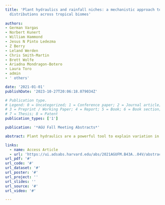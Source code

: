 ```yaml
---
title: 'Plant hydraulics and rainfall niches: a mechanistic approach to explain species
  distributions across tropical biomes'
  
authors:
- German Vargas
- Norbert Kunert
- William Hammond
- Jesus N Pinto Ledezma
- Z Berry
- Leland Werden
- Chris Smith-Martin
- Brett Wolfe
- Ariadna Mondragon-Botero
- Laura Toro
- admin
- ' others'

date: '2021-01-01'
publishDate: '2023-10-27T20:06:18.079034Z'

# Publication type.
# Legend: 0 = Uncategorized; 1 = Conference paper; 2 = Journal article;
# 3 = Preprint / Working Paper; 4 = Report; 5 = Book; 6 = Book section;
# 7 = Thesis; 8 = Patent
publication_types: ['1']

publication: '*AGU Fall Meeting Abstracts*'

abstract: Plant hydraulics are a powerful tool to explain variation in species responses to extreme drought events and have improved the power of vegetation dynamics models. Because tropical species distributions may reflect their drought sensitivity during drought events, we hypothesized that plant hydraulic traits are correlated with the rainfall characteristics of species geographical ranges (rainfall niche). To test this hypothesis, we conducted a pan-tropical data synthesis of two plant hydraulic traits that describe the threshold of leaf physiological function in response to water stress, turgor loss point (TLP), and the water potential at 50% xylem embolism due to drought stress (P50). With data on ~1100 tropical plant species from 135 families, we answered three questions: 1) where are the gaps of knowledge on plant hydraulics in the tropics? 2) how do plant hydraulic traits vary as a function of rainfall characteristics of the sampling site? 3) to what extent do plant hydraulic traits explain species rainfall niches across tropical biomes? Our data set shows great representation of species from the Neotropical and Indo-Malay realms, with few samples of Afrotropical species. In most cases species were sampled in fewer than three locations with distinct rainfall regimes. TLP tended to be higher in wetter and less seasonal sites, which contrasts with the weak relationship between P50 values and site rainfall regime. The latter pattern was caused by large variance in P50 in dry sites. For both traits, species that were associated with long dry seasons (> six months) showed high drought tolerance (more negative TLP and P50). However, species with high P50 had an intermediate seasonality niche and species with high TLP had a high mean annual rainfall niche (MARn). Interestingly, we observed a threshold in which species associated with MARn <1500 mm more commonly had a mean TLP < -2.0 Mpa. These results suggest that drivers of TLP and P50 variation in the tropics might differ, and that within-species variability could be key in determining the relationship of plant hydraulics to environmental gradients. More importantly, our data set highlights the need for a greater understanding of tropical plant drought tolerance in regions predicted to face large shifts in precipitation regime under ongoing climate change.

links:
  - name: Access Article
  - url: 'https://ui.adsabs.harvard.edu/abs/2021AGUFM.B43A..04V/abstract'
url_pdf: '#'
url_code: '#'
url_dataset: '#'
url_poster: '#'
url_project: ''
url_slides: ''
url_source: '#'
url_video: '#'

---
```

